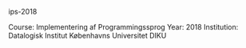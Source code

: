 ips-2018

Course: Implementering af Programmingssprog
Year: 2018
Institution: Datalogisk Institut Københavns Universitet DIKU
